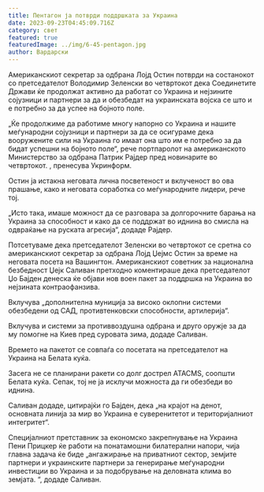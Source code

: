 ```yaml
---
title: Пентагон ја потврди поддршката за Украина
date: 2023-09-23T04:45:09.716Z
category: свет
featured: true
featuredImage: ../img/6-45-pentagon.jpg
author: Вардарски
---
```

Американскиот секретар за одбрана Лојд Остин потврди на состанокот со претседателот Володимир Зеленски во четвртокот дека Соединетите Држави ќе продолжат активно да работат со Украина и нејзините сојузници и партнери за да и обезбедат на украинската војска се што и е потребно за да успее на бојното поле.

„Ќе продолжиме да работиме многу напорно со Украина и нашите меѓународни сојузници и партнери за да се осигураме дека вооружените сили на Украина го имаат она што им е потребно за да бидат успешни на бојното поле“, рече портпаролот на американското Министерство за одбрана Патрик Рајдер пред новинарите во четвртокот. , пренесува Укринформ.

Остин ја истакна неговата лична посветеност и вклученост во ова прашање, како и неговата соработка со меѓународните лидери, рече тој.

„Исто така, имаше можност да се разговара за долгорочните барања на Украина за способност и како да се поддржат во иднина во смисла на одвраќање на руската агресија“, додаде Рајдер.

Потсетуваме дека претседателот Зеленски во четвртокот се сретна со американскиот секретар за одбрана Лојд Џејмс Остин за време на неговата посета на Вашингтон.
Американскиот советник за национална безбедност Џејк Саливан претходно коментираше дека претседателот Џо Бајден денеска ќе објави нов воен пакет за поддршка на Украина во нејзината контраофанзива.

Вклучува „дополнителна муниција за високо оклопни системи обезбедени од САД, противтенковски способности, артилерија“.

Вклучува и системи за противвоздушна одбрана и друго оружје за да му помогне на Киев пред суровата зима, додаде Саливан.

Времето на пакетот се совпаѓа со посетата на претседателот на Украина на Белата куќа.

Засега не се планирани ракети со долг дострел ATACMS, соопшти Белата куќа. Сепак, тој не ја исклучи можноста да ги обезбеди во иднина.

Саливан додаде, цитирајќи го Бајден, дека „на крајот на денот, основната линија за мир во Украина е суверенитетот и територијалниот интегритет“.

Специјалниот претставник за економско закрепнување на Украина Пени Прицкер ќе работи на понатамошни билатерални напори, чија главна задача ќе биде „ангажирање на приватниот сектор, земјите партнери и украинските партнери за генерирање меѓународни инвестиции во Украина и за подобрување на деловната клима во земјата. “, додаде Саливан.